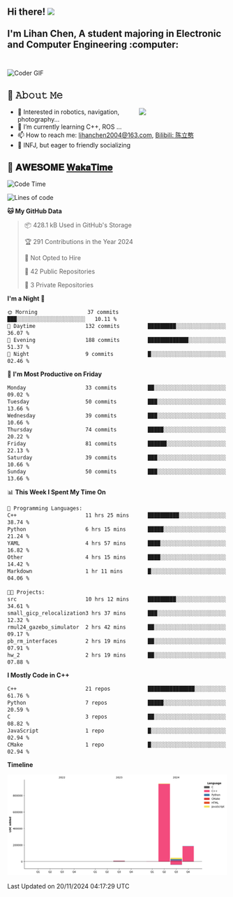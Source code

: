 <h2 align="left">
 <abc>
  <br>Hi there! <img src="https://user-images.githubusercontent.com/42378118/110234147-e3259600-7f4e-11eb-95be-0c4047144dea.gif" width="30"><br>
  <br> I'm Lihan Chen, A student majoring in Electronic and Computer Engineering :computer:<br>
  <br>
 </abc>
</h2>

<img align="center" src="https://media.giphy.com/media/SWoSkN6DxTszqIKEqv/giphy.gif" alt="Coder GIF" width="500">

## :book: 𝙰𝚋𝚘𝚞𝚝 𝙼𝚎

<img align="right" width="40%" src="https://github-readme-stats.vercel.app/api?username=LihanChen2004&show_icons=true&icon_color=CE1D2D&text_color=718096&bg_color=ffffff&hide_title=true" />

- 🌟 Interested in robotics, navigation, photography...
- 🌱 I’m currently learning C++, ROS ... 
- 📫 How to reach me: lihanchen2004@163.com, [Bilibili: 陈立憨](https://space.bilibili.com/170786212)
- 👯 INFJ, but eager to friendly socializing

## 📜 𝐀𝐖𝐄𝐒𝐎𝐌𝐄 [𝐖𝐚𝐤𝐚𝐓𝐢𝐦𝐞](https://github.com/anmol098/waka-readme-stats)

<!--START_SECTION:waka-->
![Code Time](http://img.shields.io/badge/Code%20Time-386%20hrs-blue)

![Lines of code](https://img.shields.io/badge/From%20Hello%20World%20I%27ve%20Written-1.2%20million%20lines%20of%20code-blue)

**🐱 My GitHub Data** 

> 📦 428.1 kB Used in GitHub's Storage 
 > 
> 🏆 291 Contributions in the Year 2024
 > 
> 🚫 Not Opted to Hire
 > 
> 📜 42 Public Repositories 
 > 
> 🔑 3 Private Repositories 
 > 
**I'm a Night 🦉** 

```text
🌞 Morning                37 commits          ███░░░░░░░░░░░░░░░░░░░░░░   10.11 % 
🌆 Daytime                132 commits         █████████░░░░░░░░░░░░░░░░   36.07 % 
🌃 Evening                188 commits         █████████████░░░░░░░░░░░░   51.37 % 
🌙 Night                  9 commits           █░░░░░░░░░░░░░░░░░░░░░░░░   02.46 % 
```
📅 **I'm Most Productive on Friday** 

```text
Monday                   33 commits          ██░░░░░░░░░░░░░░░░░░░░░░░   09.02 % 
Tuesday                  50 commits          ███░░░░░░░░░░░░░░░░░░░░░░   13.66 % 
Wednesday                39 commits          ███░░░░░░░░░░░░░░░░░░░░░░   10.66 % 
Thursday                 74 commits          █████░░░░░░░░░░░░░░░░░░░░   20.22 % 
Friday                   81 commits          ██████░░░░░░░░░░░░░░░░░░░   22.13 % 
Saturday                 39 commits          ███░░░░░░░░░░░░░░░░░░░░░░   10.66 % 
Sunday                   50 commits          ███░░░░░░░░░░░░░░░░░░░░░░   13.66 % 
```


📊 **This Week I Spent My Time On** 

```text
💬 Programming Languages: 
C++                      11 hrs 25 mins      ██████████░░░░░░░░░░░░░░░   38.74 % 
Python                   6 hrs 15 mins       █████░░░░░░░░░░░░░░░░░░░░   21.24 % 
YAML                     4 hrs 57 mins       ████░░░░░░░░░░░░░░░░░░░░░   16.82 % 
Other                    4 hrs 15 mins       ████░░░░░░░░░░░░░░░░░░░░░   14.42 % 
Markdown                 1 hr 11 mins        █░░░░░░░░░░░░░░░░░░░░░░░░   04.06 % 

🐱‍💻 Projects: 
src                      10 hrs 12 mins      █████████░░░░░░░░░░░░░░░░   34.61 % 
small_gicp_relocalization3 hrs 37 mins       ███░░░░░░░░░░░░░░░░░░░░░░   12.32 % 
rmul24_gazebo_simulator  2 hrs 42 mins       ██░░░░░░░░░░░░░░░░░░░░░░░   09.17 % 
pb_rm_interfaces         2 hrs 19 mins       ██░░░░░░░░░░░░░░░░░░░░░░░   07.91 % 
hw_2                     2 hrs 19 mins       ██░░░░░░░░░░░░░░░░░░░░░░░   07.88 % 
```

**I Mostly Code in C++** 

```text
C++                      21 repos            ███████████████░░░░░░░░░░   61.76 % 
Python                   7 repos             █████░░░░░░░░░░░░░░░░░░░░   20.59 % 
C                        3 repos             ██░░░░░░░░░░░░░░░░░░░░░░░   08.82 % 
JavaScript               1 repo              █░░░░░░░░░░░░░░░░░░░░░░░░   02.94 % 
CMake                    1 repo              █░░░░░░░░░░░░░░░░░░░░░░░░   02.94 % 
```



**Timeline**

![Lines of Code chart](https://raw.githubusercontent.com/LihanChen2004/LihanChen2004/main/assets/bar_graph.png)


 Last Updated on 20/11/2024 04:17:29 UTC
<!--END_SECTION:waka-->

<!--
**LihanChen2004/LihanChen2004** is a ✨ _special_ ✨ repository because its `README.md` (this file) appears on your GitHub profile.

Here are some ideas to get you started:

- 🔭 I’m currently working on ...
- 🌱 I’m currently learning ...
- 👯 I’m looking to collaborate on ...
- 🤔 I’m looking for help with ...
- 💬 Ask me about ...
- 📫 How to reach me: ...
- 😄 Pronouns: ...
- ⚡ Fun fact: ...
-->
